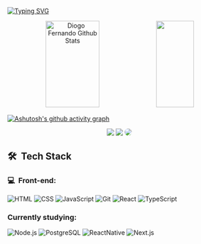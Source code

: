[![Typing SVG](https://readme-typing-svg.herokuapp.com/?color=cccccc&size=35&center=true&vCenter=true&width=1000&lines=Hi,+There!+My+name+is+Diogo+Fernando;I'm+a+Front-End+Developer;Welcome+to+my+Github!+:%29)](https://git.io/typing-svg)

<div align="center">  
  <img width="49%" height="195px" src="https://github-readme-stats.vercel.app/api?username=diogofernandoj&show_icons=true&count_private=true&hide_border=true&title_color=00d4ff&icon_color=00d4ff&text_color=eeeeee&bg_color=0d1117" alt="Diogo Fernando Github Stats" /> 
  <img width="41%" height="195px" src="https://github-readme-stats.vercel.app/api/top-langs/?username=diogofernandoj&layout=compact&hide_border=true&title_color=ffffff&text_color=ffffff&bg_color=0d1117" />
</div>

[![Ashutosh's github activity graph](https://github-readme-activity-graph.cyclic.app/graph?username=diogofernandoj&bg_color=0d1117&color=00d4ff&line=00d4ff&point=ffffff&area=true&hide_border=true)](https://github.com/ashutosh00710/github-readme-activity-graph)

<div align="center">
<a href="https://diogofernandoj.github.io/" target="_blank"><img src="https://img.shields.io/badge/-Portfolio-000000?style=for-the-badge&logo=&logoColor=" target="_blank"></a>
<a href = "mailto:diogofernandoj@gmail.com"><img src="https://img.shields.io/badge/-Gmail-ff0000?style=for-the-badge&logo=gmail&logoColor=white" target="_blank"></a>
<a href="https://www.linkedin.com/in/diogofernandoj/" target="_blank"><img src="https://img.shields.io/badge/-LinkedIn-%230077B5?style=for-the-badge&logo=linkedin&logoColor=white" style="border-radius: 30px" target="_blank"></a>
</div>

<h2> 🛠 &nbsp;Tech Stack</h2>
<h3>💻 &nbsp;Front-end:</h3>

![HTML](https://img.shields.io/badge/-HTML-111111?style=flat&logo=HTML5)
![CSS](https://img.shields.io/badge/-CSS-111111?style=flat&logo=CSS3&logoColor=1572B6)
![JavaScript](https://img.shields.io/badge/-JavaScript-111111?style=flat&logo=javascript)
![Git](https://img.shields.io/badge/-TypeScript-111111?style=flat&logo=git)
![React](https://img.shields.io/badge/-React-111111?style=flat&logo=react)
![TypeScript](https://img.shields.io/badge/-TypeScript-111111?style=flat&logo=typescript)

<h3>Currently studying:</h3>

![Node.js](https://img.shields.io/badge/-Node.js-111111?style=flat&logo=node.js)
![PostgreSQL](https://img.shields.io/badge/-PostgreSQL-111111?style=flat&logo=postgresql)
![ReactNative](https://img.shields.io/badge/-React%20Native-111111?style=flat&logo=react)
![Next.js](https://img.shields.io/badge/-Next.js-111111?style=flat&logo=next.js)
